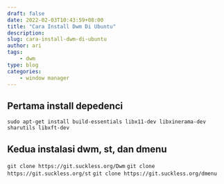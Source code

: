 ```yaml
---
draft: false
date: 2022-02-03T10:43:59+08:00
title: "Cara Install Dwm Di Ubuntu"
description:
slug: cara-install-dwm-di-ubuntu
author: ari
tags:
    - dwm 
type: blog
categories:
    - window manager 
---
```

## Pertama install depedenci
`sudo apt-get install build-essentials libx11-dev libxinerama-dev sharutils libxft-dev`

## Kedua instalasi dwm, st, dan dmenu

`git clone https://git.suckless.org/Dwm`
`git clone https://git.suckless.org/st`
`git clone https://git.suckless.org/dmenu`
